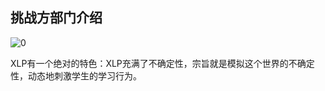 ## 挑战方部门介绍

![0](C:\Users\李昂\Desktop\finnal\XLP_Ops_Manual_9eb2\assets\execution\challenge_department/00.jpg)

XLP有一个绝对的特色：XLP充满了不确定性，宗旨就是模拟这个世界的不确定性，动态地刺激学生的学习行为。
